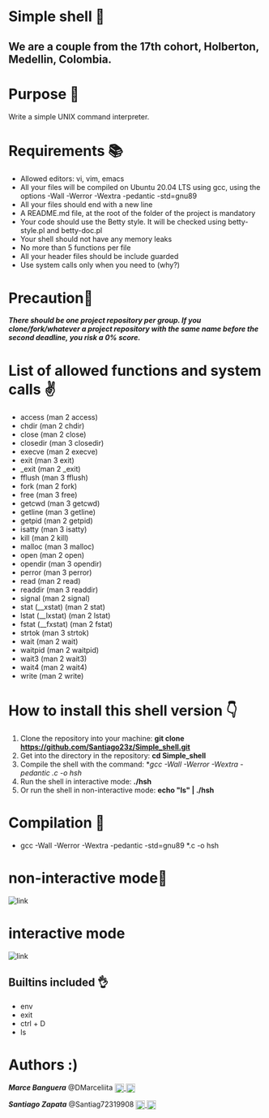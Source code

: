 # Simple shell 📑

## We are a couple from the 17th cohort, Holberton, Medellin, Colombia.

# Purpose 🫡

Write a simple UNIX command interpreter.

# Requirements 📚

- Allowed editors: vi, vim, emacs
- All your files will be compiled on Ubuntu 20.04 LTS using gcc, using the options -Wall -Werror -Wextra -pedantic -std=gnu89
- All your files should end with a new line
- A README.md file, at the root of the folder of the project is mandatory
- Your code should use the Betty style. It will be checked using betty-style.pl and betty-doc.pl
- Your shell should not have any memory leaks
- No more than 5 functions per file
- All your header files should be include guarded
- Use system calls only when you need to (why?)

# Precaution🚨

***There should be one project repository per group. If you clone/fork/whatever a project repository with the same name before the second deadline, you risk a 0% score.***

# List of allowed functions and system calls ✌️

- access (man 2 access)
- chdir (man 2 chdir)
- close (man 2 close)
- closedir (man 3 closedir)
- execve (man 2 execve)
- exit (man 3 exit)
- _exit (man 2 _exit)
- fflush (man 3 fflush)
- fork (man 2 fork)
- free (man 3 free)
- getcwd (man 3 getcwd)
- getline (man 3 getline)
- getpid (man 2 getpid)
- isatty (man 3 isatty)
- kill (man 2 kill)
- malloc (man 3 malloc)
- open (man 2 open)
- opendir (man 3 opendir)
- perror (man 3 perror)
- read (man 2 read)
- readdir (man 3 readdir)
- signal (man 2 signal)
- stat (__xstat) (man 2 stat)
- lstat (__lxstat) (man 2 lstat)
- fstat (__fxstat) (man 2 fstat)
- strtok (man 3 strtok)
- wait (man 2 wait)
- waitpid (man 2 waitpid)
- wait3 (man 2 wait3)
- wait4 (man 2 wait4)
- write (man 2 write)

# How to install this shell version 👇

 1. Clone the repository into your machine: **git clone https://github.com/Santiago23z/Simple_shell.git**
 2. Get into the directory in the repository: **cd Simple_shell**
 3. Compile the shell with the command: **gcc -Wall -Werror -Wextra -pedantic *.c -o hsh**
 4. Run the shell in interactive mode: **./hsh**
 5. Or run the shell in non-interactive mode: **echo "ls" | ./hsh**

# Compilation 🤞

- gcc -Wall -Werror -Wextra -pedantic -std=gnu89 *.c -o hsh

# non-interactive mode🦾
![link](https://i.imgur.com/jCCoa9I.png)

# interactive mode
![link](https://i.imgur.com/LulXqew.png)

## Builtins included 👌

- env
- exit
- ctrl + D
- ls

# Authors :)

***Marce Banguera*** @DMarceliita <a href="https://twitter.com/DMarceliita" rel= "nofollow"> <img width="18px" align="center"
src="https://raw.githubusercontent.com/rahulbanerjee26/githubAboutMeGenerator/main/icons/twitter.svg" style="max-width: 100%;"> <a href="https://github.com/dianabanguera"> <img width="18px" align="center" src="https://raw.githubusercontent.com/rahulbanerjee26/githubAboutMeGenerator/main/icons/github.svg" style="max-width: 100%;"></a>

***Santiago Zapata*** @Santiag72319908 <a href="https://twitter.com/Santiag72319908" rel= "nofollow"> <img width="18px" align="center"
src="https://raw.githubusercontent.com/rahulbanerjee26/githubAboutMeGenerator/main/icons/twitter.svg" style="max-width: 100%;"> <a href="https://github.com/Santiago23z"> <img width="18px" align="center" src="https://raw.githubusercontent.com/rahulbanerjee26/githubAboutMeGenerator/main/icons/github.svg" style="max-width: 100%;"></a>





